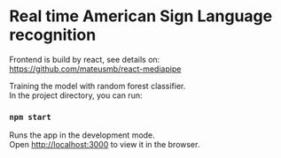 # Real time American Sign Language recognition
Frontend is build by react, see details on: https://github.com/mateusmb/react-mediapipe</br>

Training the model with random forest classifier. </br>
In the project directory, you can run:

### `npm start`

Runs the app in the development mode.<br />
Open [http://localhost:3000](http://localhost:3000) to view it in the browser.





